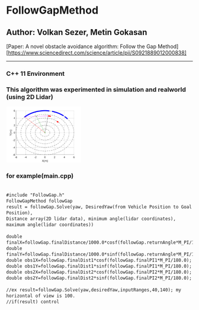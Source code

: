 # FollowGapMethod 
## Author: Volkan Sezer, Metin Gokasan
[Paper: A novel obstacle avoidance algorithm: Follow the Gap Method][https://www.sciencedirect.com/science/article/pii/S0921889012000838]
- - -
### C++ 11 Environment
### This algorithm was experimented in simulation and realworld (using 2D Lidar)
<img src="Log.png" width="40%" height="30%" alt="log"></img>
### for example(main.cpp) 
<pre><code>
#include "FollowGap.h"
FollowGapMethod followGap 
result = followGap.Solve(yaw, DesiredYaw(from Vehicle Position to Goal Position),
Distance array(2D lidar data), minimum angle(lidar coordinates), maximum angle(lidar coordinates))

double finalX=followGap.finalDistance/1000.0*cosf(followGap.returnAngle*M_PI/180.0);
double finalY=followGap.finalDistance/1000.0*sinf(followGap.returnAngle*M_PI/180.0);
double obs1X=followGap.finalDist1*cosf(followGap.finalPI1*M_PI/180.0);
double obs1Y=followGap.finalDist1*sinf(followGap.finalPI1*M_PI/180.0);
double obs2X=followGap.finalDist2*cosf(followGap.finalPI2*M_PI/180.0);
double obs2Y=followGap.finalDist2*sinf(followGap.finalPI2*M_PI/180.0);

//ex result=followGap.Solve(yaw,desiredYaw,inputRanges,40,140); my horizontal of view is 100.
//if(result) control
</code></pre>

